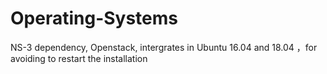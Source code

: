 # Operating-Systems
NS-3 dependency, Openstack, intergrates in Ubuntu 16.04 and 18.04 ，for avoiding to restart the installation
